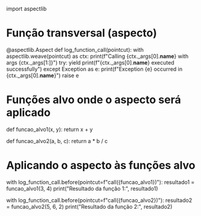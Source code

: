 import aspectlib

# Função transversal (aspecto)
@aspectlib.Aspect
def log_function_call(pointcut):
    with aspectlib.weave(pointcut) as ctx:
        print(f"Calling {ctx._args[0].__name__} with args {ctx._args[1:]}")
        try:
            yield
            print(f"{ctx._args[0].__name__} executed successfully")
        except Exception as e:
            print(f"Exception {e} occurred in {ctx._args[0].__name__}")
            raise e

# Funções alvo onde o aspecto será aplicado
def funcao_alvo1(x, y):
    return x + y

def funcao_alvo2(a, b, c):
    return a * b / c

# Aplicando o aspecto às funções alvo
with log_function_call.before(pointcut=f"call({funcao_alvo1})"):
    resultado1 = funcao_alvo1(3, 4)
    print("Resultado da função 1:", resultado1)

with log_function_call.before(pointcut=f"call({funcao_alvo2})"):
    resultado2 = funcao_alvo2(5, 6, 2)
    print("Resultado da função 2:", resultado2)
